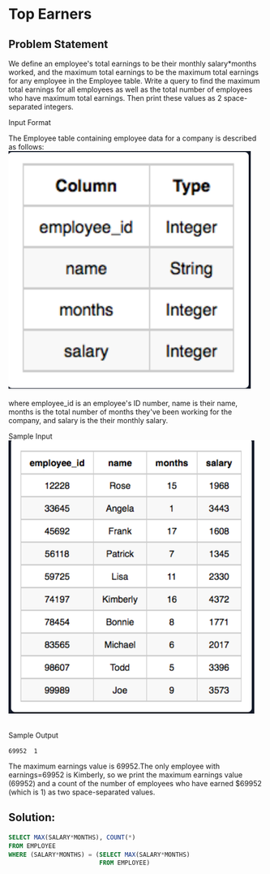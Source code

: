 # Top Earners
## Problem Statement
We define an employee's total earnings to be their monthly salary*months  worked, and the maximum total earnings to be the maximum total earnings for any employee in the Employee table. Write a query to find the maximum total earnings for all employees as well as the total number of employees who have maximum total earnings. Then print these values as 2 space-separated integers.

Input Format

The Employee table containing employee data for a company is described as follows:<br>
![](./Images/Employee.PNG)<br><br>
where employee_id is an employee's ID number, name is their name, months is the total number of months they've been working for the company, and salary is the their monthly salary.

Sample Input<br>
![](./Images/Top_Earners_data.PNG)<br><br>

Sample Output<br>
``` 
69952  1

```
The maximum earnings value is 69952.The only employee with earnings=69952 is Kimberly, so we print the maximum earnings value (69952) and a count of the number of employees who have earned $69952  (which is 1) as two space-separated values.

## Solution:
``` SQL
SELECT MAX(SALARY*MONTHS), COUNT(*)
FROM EMPLOYEE
WHERE (SALARY*MONTHS) = (SELECT MAX(SALARY*MONTHS)
                         FROM EMPLOYEE)

